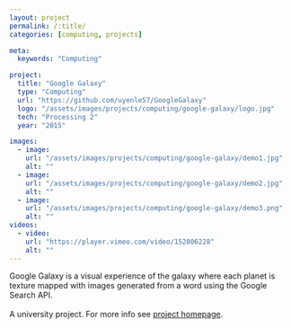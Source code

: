 ```yaml
---
layout: project
permalink: /:title/
categories: [computing, projects]

meta:
  keywords: "Computing"

project:
  title: "Google Galaxy"
  type: "Computing"
  url: "https://github.com/uyenle57/GoogleGalaxy"
  logo: "/assets/images/projects/computing/google-galaxy/logo.jpg"
  tech: "Processing 2"
  year: "2015"

images:
  - image:
    url: "/assets/images/projects/computing/google-galaxy/demo1.jpg"
    alt: ""
  - image:
    url: "/assets/images/projects/computing/google-galaxy/demo2.jpg"
    alt: ""
  - image:
    url: "/assets/images/projects/computing/google-galaxy/demo3.png"
    alt: ""
videos:
  - video:
    url: "https://player.vimeo.com/video/152806228"
    alt: ""
---
```


<p>Google Galaxy is a visual experience of the galaxy where each planet is texture mapped with images generated from a word using the Google Search API.
<br/><br/>
A university project. For more info see <a href="http://www.doc.gold.ac.uk/~tle004/google_galaxy/cover.html">project homepage</a>.</p>
